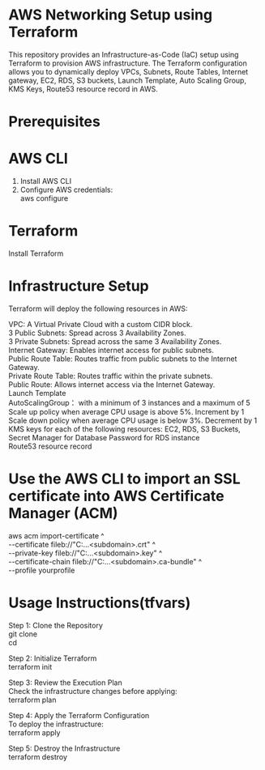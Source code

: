 # AWS Networking Setup using Terraform
This repository provides an Infrastructure-as-Code (IaC) setup using Terraform to provision AWS infrastructure. The Terraform configuration allows you to dynamically deploy VPCs, Subnets, Route Tables, Internet gateway, EC2, 
RDS, S3 buckets, Launch Template, Auto Scaling Group, KMS Keys, Route53 resource record in AWS.  

# Prerequisites
# AWS CLI   
1. Install AWS CLI
2. Configure AWS credentials:  
aws configure

# Terraform  
Install Terraform

# Infrastructure Setup  
Terraform will deploy the following resources in AWS:  

VPC: A Virtual Private Cloud with a custom CIDR block.  
3 Public Subnets: Spread across 3 Availability Zones.  
3 Private Subnets: Spread across the same 3 Availability Zones.  
Internet Gateway: Enables internet access for public subnets.  
Public Route Table: Routes traffic from public subnets to the Internet Gateway.  
Private Route Table: Routes traffic within the private subnets.  
Public Route: Allows internet access via the Internet Gateway.  
Launch Template  
AutoScalingGroup： with a minimum of 3 instances and a maximum of 5    
                   Scale up policy when average CPU usage is above 5%. Increment by 1    
                   Scale down policy when average CPU usage is below 3%. Decrement by 1    
KMS keys for each of the following resources: EC2, RDS, S3 Buckets, Secret Manager for Database Password for RDS instance  
Route53 resource record  

# Use the AWS CLI to import an SSL certificate into AWS Certificate Manager (ACM)  
aws acm import-certificate ^  
  --certificate fileb://"C:\...\<subdomain>_<domain>_<top-level-domain>.crt" ^  
  --private-key fileb://"C:\...\<subdomain>_<domain>_<top-level-domain>.key" ^  
  --certificate-chain fileb://"C:\...\<subdomain>_<domain>_<top-level-domain>.ca-bundle" ^  
  --profile yourprofile

# Usage Instructions(tfvars)  
Step 1: Clone the Repository  
git clone <your-repo-url>  
cd <your-project-folder>  

Step 2: Initialize Terraform  
terraform init  

Step 3: Review the Execution Plan  
Check the infrastructure changes before applying:  
terraform plan  

Step 4: Apply the Terraform Configuration  
To deploy the infrastructure:  
terraform apply  

Step 5: Destroy the Infrastructure  
terraform destroy  





